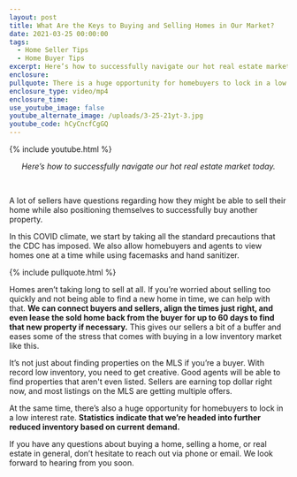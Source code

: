 ```yaml
---
layout: post
title: What Are the Keys to Buying and Selling Homes in Our Market?
date: 2021-03-25 00:00:00
tags:
  - Home Seller Tips
  - Home Buyer Tips
excerpt: Here’s how to successfully navigate our hot real estate market today.
enclosure:
pullquote: There is a huge opportunity for homebuyers to lock in a low interest rate.
enclosure_type: video/mp4
enclosure_time:
use_youtube_image: false
youtube_alternate_image: /uploads/3-25-21yt-3.jpg
youtube_code: hCyCncfCgGQ
---
```

{% include youtube.html %}

<center><em>Here&rsquo;s how to successfully navigate our hot real estate market today.</em></center>

&nbsp;

A lot of sellers have questions regarding how they might be able to sell their home while also positioning themselves to successfully buy another property.&nbsp;

In this COVID climate, we start by taking all the standard precautions that the CDC has imposed. We also allow homebuyers and agents to view homes one at a time while using facemasks and hand sanitizer.

{% include pullquote.html %}

Homes aren’t taking long to sell at all. If you’re worried about selling too quickly and not being able to find a new home in time, we can help with that. **We can connect buyers and sellers, align the times just right, and even lease the sold home back from the buyer for up to 60 days to find that new property if necessary.** This gives our sellers a bit of a buffer and eases some of the stress that comes with buying in a low inventory market like this.

It’s not just about finding properties on the MLS if you’re a buyer. With record low inventory, you need to get creative. Good agents will be able to find properties that aren't even listed. Sellers are earning top dollar right now, and most listings on the MLS are getting multiple offers.

At the same time, there’s also a huge opportunity for homebuyers to lock in a low interest rate. **Statistics indicate that we’re headed into further reduced inventory based on current demand.**

If you have any questions about buying a home, selling a home, or real estate in general, don’t hesitate to reach out via phone or email. We look forward to hearing from you soon.
